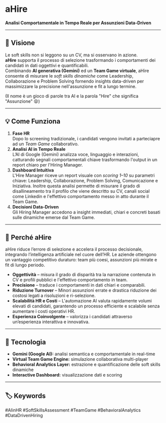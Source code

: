 # aHire  
**Analisi Comportamentale in Tempo Reale per Assunzioni Data-Driven**

---

## 🚀 Visione  
Le soft skills non si leggono su un CV, ma si osservano in azione.  
**aHire** supporta il processo di selezione trasformando i comportamenti dei candidati in dati oggettivi e quantificabili.  
Combinando **AI generativa (Gemini)** ed un **Team Game virtuale**, aHire consente di misurare le *soft skills dinamiche* come Leadership, Collaborazione e Problem Solving fornendo insights data-driven per massimizzare la precisione nell'assunzione e fit a lungo termine.

(Il nome è un gioco di parole tra AI e la parola "Hire" che significa "Assunzione" 😝)

---

## 💡 Come Funziona  

1. **Fase HR**  
   Dopo lo screening tradizionale, i candidati vengono invitati a parteciapre ad un *Team Game* collaborativo.  
2. **Analisi AI in Tempo Reale**  
   L’AI di Google (Gemini) analizza voce, linguaggio e interazioni, catturando segnali comportamentali chiave trasformando l'output in un report chiaro per l'Hiring Manager.  
3. **Dashboard Intuitiva**  
   L'Hire Manager riceve un report visuale con *scoring 1–10* su parametri chiave: Leadership, Collaborazione, Problem Solving, Comunicazione e Iniziativa. Inoltre questa analisi permette di misurare il grado di disallineamento tra il profilo che viene descritto su CV, canali social come Linkedin e l'effettivo comportamento messo in atto durante il Team Game. 
4. **Decisioni Data-Driven**  
   Gli Hiring Manager accedono a insight immediati, chiari e concreti basati sulle dinamiche emerse dal Team Game.
---

## 🎯 Perché aHire  
aHire riduce l’errore di selezione e accelera il processo decisionale, integrando l’intelligenza artificiale nel cuore dell’HR. 
Le aziende ottengono un vantaggio competitivo duraturo: team più coesi, assunzioni più mirate e fit di lungo periodo.

- **Oggettività** – misura il grado di disparità tra la narrazione contenuta in CV e profili pubblici e l'effettivo comportamento in team.  
- **Precisione** – traduce i comportamenti in dati chiari e comparabili.  
- **Riduzione Turnover** – Minori assunzioni errate e drastica riduzione dei costosi legati a risoluzioni e ri-selezione.
- **Scalabilità HR e Costi** – L'automazione AI valuta rapidamente volumi elevati di candidati, garantendo un processo efficiente e scalabile senza aumentare i costi operativi HR.
- **Esperienza Coinvolgente** – valorizza i candidati attraverso un’esperienza interattiva e innovativa.

---

## 🧠 Tecnologia  
- **Gemini (Google AI):** analisi semantica e comportamentale in real-time  
- **Virtual Team Game Engine:** simulazione collaborativa multi-player  
- **Behavioral Analytics Layer:** estrazione e quantificazione delle soft skills dinamiche  
- **Interactive Dashboard:** visualizzazione dati e scoring  

---

## 🏷️ Keywords  
#AIinHR  #SoftSkillsAssessment  #TeamGame  #BehavioralAnalytics  #DataDrivenHiring
